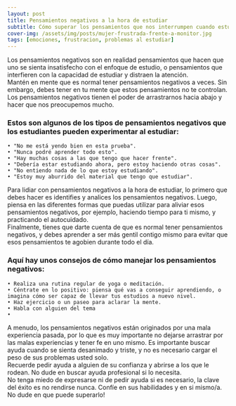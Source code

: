 ```yaml
---
layout: post
title: Pensamientos negativos a la hora de estudiar
subtitle: Cómo superar los pensamientos que nos interrumpen cuando estudiamos
cover-img: /assets/img/posts/mujer-frustrada-frente-a-monitor.jpg 
tags: [emociones, frustracion, problemas al estudiar]
---
```


Los pensamientos negativos son en realidad pensamientos que hacen que uno se sienta insatisfecho con el enfoque de estudio, o pensamientos que interfieren con la capacidad de estudiar y distraen la atención.  
Mantén en mente que es normal tener pensamientos negativos a veces. Sin embargo, debes tener en tu mente que estos pensamientos no te controlan.  
Los pensamientos negativos tienen el poder de arrastrarnos hacia abajo y hacer que nos preocupemos mucho.  
### Estos son algunos de los tipos de pensamientos negativos que los estudiantes pueden experimentar al estudiar:  
    • "No me está yendo bien en esta prueba".
    • "Nunca podré aprender todo esto".
    • "Hay muchas cosas a las que tengo que hacer frente".
    • "Debería estar estudiando ahora, pero estoy haciendo otras cosas".
    • "No entiendo nada de lo que estoy estudiando".
    • "Estoy muy aburrido del material que tengo que estudiar".
      
Para lidiar con pensamientos negativos a la hora de estudiar, lo primero que debes hacer es identifies y analices los pensamientos negativos. Luego, piensa en las diferentes formas que puedas utilizar para aliviar esos pensamientos negativos, por ejemplo, haciendo tiempo para ti mismo, y practicando el autocuidado.  
Finalmente, tienes que darte cuenta de que es normal tener pensamientos negativos, y debes aprender a ser más gentil contigo mismo para evitar que esos pensamientos te agobien durante todo el día. 

### Aquí hay unos consejos de cómo manejar los pensamientos negativos:
    • Realiza una rutina regular de yoga o meditación.
    • Céntrate en lo positivo: piensa qué vas a conseguir aprendiendo, o imagina cómo ser capaz de llevar tus estudios a nuevo nivel.
    • Haz ejercicio o un paseo para aclarar la mente.
    • Habla con alguien del tema 
    • 
A menudo, los pensamientos negativos están originados por una mala experiencia pasada, por lo que es muy importante no dejarse arrastrar por las malas experiencias y tener fe en uno mismo. Es importante buscar ayuda cuando se sienta desanimado y triste, y no es necesario cargar el peso de sus problemas usted solo.  
Recuerde pedir ayuda a alguien de su confianza y abrirse a los que le rodean. No dude en buscar ayuda profesional si lo necesita.   
No tenga miedo de expresarse ni de pedir ayuda si es necesario, la clave del éxito es no rendirse nunca. Confíe en sus habilidades y en si mismo/a. No dude en que puede superarlo!
